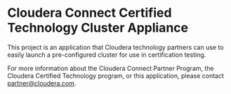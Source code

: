 Cloudera Connect Certified Technology Cluster Appliance
================================================================================
This project is an application that Cloudera technology partners can use to
easily launch a pre-configured cluster for use in certification testing.

For more information about the Cloudera Connect Partner Program, the Cloudera
Certified Technology program, or this application, please contact
partner@cloudera.com.
